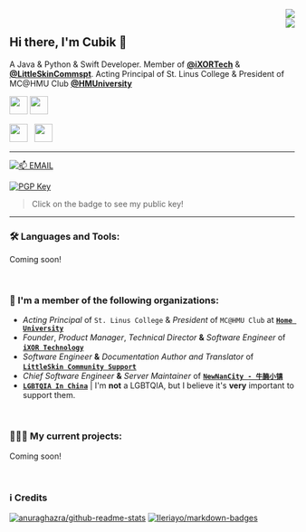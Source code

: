 <a href="https://github.com/Cubik65536"><img align="right" src="https://github-readme-stats.cubik65536.top/api?theme=github_dark&username=Cubik65536&count_private=true&hide=stars&show_icons=true&line_height=24"></a>
<br/>
<a href="https://github.com/Cubik65536"><img align="right" src="https://github-readme-stats.cubik65536.top/api/top-langs/?theme=github_dark&username=Cubik65536&layout=compact&count_private=true&card_width=445"></a>

## Hi there, I'm Cubik 👋

A Java & Python & Swift Developer. Member of **[@iXORTech](https://github.com/iXORTech)** & **[@LittleSkinCommspt](https://github.com/LittleSkinCommspt)**. Acting Principal of St. Linus College & President of MC@HMU Club **[@HMUniversity](https://github.com/HMUniversity)**

<a href="https://www.cubik65536.top"><img src="https://img.shields.io/website?ddown_message=Offline&label=www.cubik65536.top&style=for-the-badge&up_message=Online&url=https%3A%2F%2Fwww.cubik65536.top" width="auto" height="32"></a>
<a href="https://blog.cubik65536.top"><img src="https://img.shields.io/website?down_message=Offline&label=blog.cubik65536.top&style=for-the-badge&up_message=Online&url=https%3A%2F%2Fblog.cubik65536.top" width="auto" height="32"></a>

<p>
  <a href="https://github.com/sponsors/Cubik65536"><img src="https://img.shields.io/badge/sponsor-30363D?style=for-the-badge&logo=GitHub-Sponsors&logoColor=#EA4AAA" width="auto" height="32"></a>
  &nbsp;
  <a href="https://afdian.net/@cubik65536"><img src="https://cdn.jsdelivr.net/gh/Cubik65536/cubik-favicons@main/support%20me%20on%20afd.png" width="auto" height="32"></a>
</p>

------

[![📫 EMAIL](https://img.shields.io/badge/📫%20EMAIL-cubik65536%40cubik65356.top-informational?style=for-the-badge)](mailto:cubik65536@cubik65356.top)

[![PGP Key](https://img.shields.io/badge/My%20PGP%20Fingerprint-7C58%20C98C%203AB8%20004E%20046C%2016FA%204462%209FF0%20C890%20D359-%23FA7343?style=for-the-badge)](./pgp-public-key.txt)
 > Click on the badge to see my public key!

------

### 🛠 Languages and Tools:

Coming soon!

<br/>

### 🏢 I'm a member of the following organizations:

 - *Acting Principal* of `St. Linus College` & *President* of `MC@HMU Club` at **[`Home University`](https://github.com/HMUniversity)**
 - *Founder*, *Product Manager*, *Technical Director* **&** *Software Engineer* of **[`iXOR Technology`](https://github.com/iXORTech)**
 - *Software Engineer* **&** *Documentation Author and Translator* of **[`LittleSkin Community Support`](https://github.com/LittleSkinCommspt)**
 - *Chief Software Engineer* **&** *Server Maintainer* of **[`NewNanCity - 牛腩小镇`](https://github.com/NewNanCity)**
 - **[`LGBTQIA In China`](https://github.com/LGBT-CN)** | I'm **not** a LGBTQIA, but I believe it's **very** important to support them.

<br/>

### 🧑🏻‍💻 My current projects:

Coming soon!

<br/>

### ℹ️ Credits
[![anuraghazra/github-readme-stats](https://github-readme-stats.cubik65536.top/api/pin/?theme=github_dark&username=anuraghazra&repo=github-readme-stats&show_owner=true)](https://github.com/anuraghazra/github-readme-stats)
[![Ileriayo/markdown-badges](https://github-readme-stats.cubik65536.top/api/pin/?theme=github_dark&username=Ileriayo&repo=markdown-badges&show_owner=true)](https://github.com/Ileriayo/markdown-badges)
